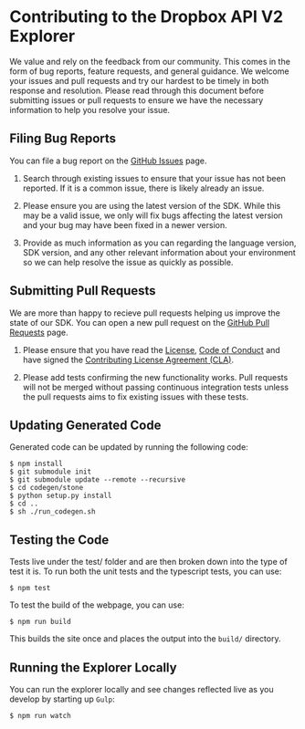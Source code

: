 # Contributing to the Dropbox API V2 Explorer
We value and rely on the feedback from our community. This comes in the form of bug reports, feature requests, and general guidance. We welcome your issues and pull requests and try our hardest to be timely in both response and resolution. Please read through this document before submitting issues or pull requests to ensure we have the necessary information to help you resolve your issue.

## Filing Bug Reports
You can file a bug report on the [GitHub Issues][issues] page.

1. Search through existing issues to ensure that your issue has not been reported. If it is a common issue, there is likely already an issue.

2. Please ensure you are using the latest version of the SDK. While this may be a valid issue, we only will fix bugs affecting the latest version and your bug may have been fixed in a newer version.

3. Provide as much information as you can regarding the language version, SDK version, and any other relevant information about your environment so we can help resolve the issue as quickly as possible.

## Submitting Pull Requests

We are more than happy to recieve pull requests helping us improve the state of our SDK. You can open a new pull request on the [GitHub Pull Requests][pr] page.

1. Please ensure that you have read the [License][license], [Code of Conduct][coc] and have signed the [Contributing License Agreement (CLA)][cla].

2. Please add tests confirming the new functionality works. Pull requests will not be merged without passing continuous integration tests unless the pull requests aims to fix existing issues with these tests.

## Updating Generated Code

Generated code can be updated by running the following code:

```
$ npm install
$ git submodule init
$ git submodule update --remote --recursive
$ cd codegen/stone
$ python setup.py install
$ cd ..
$ sh ./run_codegen.sh
```

## Testing the Code

Tests live under the test/ folder and are then broken down into the type of test it is. To run both the unit tests and the typescript tests, you can use:

```
$ npm test
```

To test the build of the webpage, you can use:

```
$ npm run build
```

This builds the site once and places the output into the `build/` directory.

## Running the Explorer Locally

You can run the explorer locally and see changes reflected live as you develop by starting up `Gulp`:

```
$ npm run watch
```

[issues]: https://github.com/dropbox/dropbox-api-v2-explorer/issues
[pr]: https://github.com/dropbox/dropbox-api-v2-explorer/pulls
[coc]: https://github.com/dropbox/dropbox-api-v2-explorer/blob/master/CODE_OF_CONDUCT.md
[license]: https://github.com/dropbox/dropbox-api-v2-explorer/blob/master/LICENSE
[cla]: https://opensource.dropbox.com/cla/